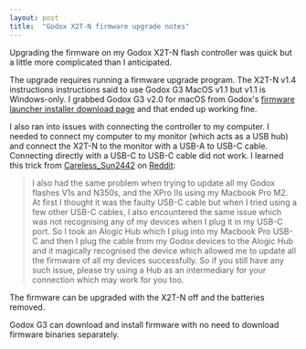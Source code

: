 ```yaml
---
layout: post
title:  "Godox X2T-N firmware upgrade notes"
---
```


Upgrading the firmware on my Godox X2T-N flash controller was quick but a little more
complicated than I anticipated.

The upgrade requires running a firmware upgrade program.  The X2T-N v1.4
instructions instructions said to use Godox G3 MacOS v1.1 but v1.1 is
Windows-only.  I grabbed Godox G3 v2.0 for macOS from Godox's [firmware
launcher installer download
page](https://www.godox.com/firmware-launcher-installers/) and that ended up
working fine.

I also ran into issues with connecting the controller to my computer.  I needed
to connect my computer to my monitor (which acts as a USB hub) and connect the
X2T-N to the monitor with a USB-A to USB-C cable.  Connecting directly with a
USB-C to USB-C cable did not work.  I learned this trick from
[Careless_Sun2442](https://www.reddit.com/user/Careless_Sun2442/) on
[Reddit](https://old.reddit.com/r/Godox/comments/wdyoxr/anyone_able_to_update_firmware_with_macbook_pro/l22vyse/):

> I also had the same problem when trying to update all my Godox flashes V1s
> and N350s, and the XPro IIs using my Macbook Pro M2. At first I thought it
> was the faulty USB-C cable but when I tried using a few other USB-C cables, I
> also encountered the same issue which was not recognising any of my devices
> when I plug it in my USB-C port. So I took an Alogic Hub which I plug into my
> Macbook Pro USB-C and then I plug the cable from my Godox devices to the
> Alogic Hub and it magically recognised the device which allowed me to update
> all the firmware of all my devices successfully. So if you still have any
> such issue, please try using a Hub as an intermediary for your connection
> which may work for you too.

The firmware can be upgraded with the X2T-N off and the batteries removed.

Godox G3 can download and install firmware with no need to download firmware
binaries separately.
